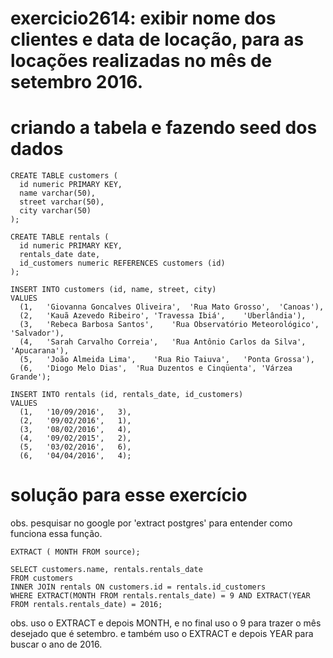 # exercicio2614: exibir nome dos clientes e data de locação, para as locações realizadas no mês de setembro 2016.


# criando a tabela e fazendo seed dos dados
```
CREATE TABLE customers (
  id numeric PRIMARY KEY,
  name varchar(50),
  street varchar(50),
  city varchar(50)
);

CREATE TABLE rentals (
  id numeric PRIMARY KEY,
  rentals_date date,
  id_customers numeric REFERENCES customers (id)
);

INSERT INTO customers (id, name, street, city)
VALUES
  (1,	'Giovanna Goncalves Oliveira',	'Rua Mato Grosso',	'Canoas'),
  (2,	'Kauã Azevedo Ribeiro',	'Travessa Ibiá',	'Uberlândia'),
  (3,	'Rebeca Barbosa Santos',	'Rua Observatório Meteorológico',	'Salvador'),
  (4,	'Sarah Carvalho Correia',	'Rua Antônio Carlos da Silva',	'Apucarana'),
  (5,	'João Almeida Lima',	'Rua Rio Taiuva',	'Ponta Grossa'),
  (6,	'Diogo Melo Dias',	'Rua Duzentos e Cinqüenta',	'Várzea Grande');
  
INSERT INTO rentals (id, rentals_date, id_customers)
VALUES
  (1,	'10/09/2016',	3),
  (2,	'09/02/2016',	1),
  (3,	'08/02/2016',	4),
  (4,	'09/02/2015',	2),
  (5,	'03/02/2016',	6),
  (6,	'04/04/2016',	4);
 ```

# solução para esse exercício

obs. pesquisar no google por 'extract postgres' para entender como funciona essa função. 
```
EXTRACT ( MONTH FROM source);
```

```
SELECT customers.name, rentals.rentals_date
FROM customers
INNER JOIN rentals ON customers.id = rentals.id_customers
WHERE EXTRACT(MONTH FROM rentals.rentals_date) = 9 AND EXTRACT(YEAR FROM rentals.rentals_date) = 2016;
```

obs. uso o EXTRACT e depois MONTH, e no final uso o 9 para trazer o mês desejado que é setembro. e também uso o EXTRACT  e depois YEAR para buscar o ano de 2016.